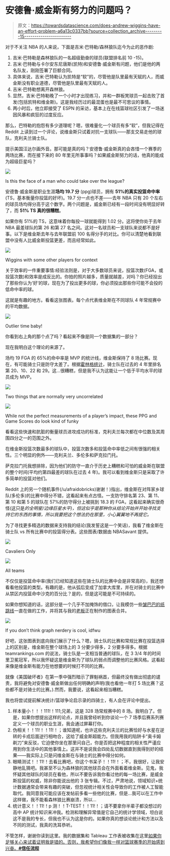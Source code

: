 # 安德鲁·威金斯有努力的问题吗？

> 原文：<https://towardsdatascience.com/does-andrew-wiggins-have-an-effort-problem-a6a13c0337bb?source=collection_archive---------15----------------------->

对于不关注 NBA 的人来说，下面是吉米·巴特勒/森林狼队迄今为止的恶作剧:

1.  吉米·巴特勒是森林狼队的一名超级勤奋的球员(联盟排名前 10 -15)。
2.  吉米·巴特勒与卡尔安东尼唐斯(凯特)和安德鲁·威金斯有问题，他们是他的两名队友，刚刚签署了巨额合同。
3.  具体来说，吉米·巴特勒认为凯特是“软”的，尽管他是队里最有天赋的人，而威金斯没有职业道德，尽管他是队里最有天赋的人。
4.  吉米·巴特勒想离开森林狼。
5.  显然，吉米·巴特勒晚了一个小时才出现练习，并和一群板凳球员一起击败了首发(包括凯特和维金斯)。这是我经历过的最混蛋也是最不可思议的事情。
6.  两小时后，他立即接受了 ESPN 的采访，基本上在在线篮球社区引发了一场迷因风暴和疯狂的过度反应。

那么，巴特勒的抱怨有多少道理呢？嗯，很难量化一个球员有多“软”，但我记得在 Reddit 上读到过一个评论，说维金斯只试着对抗一支球队——那支交易走他的球队，克利夫兰骑士队。

提示美国汪达尔画外音。那可能是真的吗？安德鲁·威金斯真的会吝惜一个赛季的两场比赛，而在接下来的 80 年里无所事事吗？如果威金斯努力的话，他真的能成为超级巨星吗？

![](img/bcbaf1495b09e25f89228b075116eee6.png)

Is this the face of a man who could take over the league?

安德鲁·威金斯是职业生涯**场均 19.7 分** (ppg)球员，拥有 **51%的真实投篮命中率** (TS，基本衡量你投篮的好坏)。19.7 分一点也不差——去年 NBA 只有 20 个左右的球员场均得分高于这个数字。两个问题是，威金斯已经有一段时间没有明显好转了，而 **51% TS 真的很糟糕**。

如果你有 51%的 TS，这意味着你每投一球就能得到 1.02 分。这将使你处于去年 NBA 最差球队的第 26 和第 27 名之间。这对一名球员和一支球队来说都不是好事。以下是维金斯去年与去年联盟前 100 名得分手的对比。你可以清楚地看到联盟中没有人比威金斯投篮更差，而且经常如此。

![](img/276dd8560ff6b4810732ce7400c5f8c6.png)

Wiggins with some other players for context

关于效率的一件重要事情:经验法则是，对于大多数球员来说，投篮次数(FGA，或投篮次数)和效率是成反比的。你拍的照片越多，质量就越差，对吗？你已经投出了那些你认为‘好’的球，现在为了投出更多的球，你必须投出那些你可能不会投的低命中率的球。

这就是有趣的地方。看看这张图表。每个点代表维金斯在不同球队 4 年常规赛中的平均数据。

![](img/2343a3660acbcd4f4dedfe9a6d082ffb.png)

Outlier time baby!

你看到右上角的那个点了吗？看起来不像是同一个数据集的一部分？

现在我明白这个理论的来源了。

场均 19 FGA 的 65%的命中率是 MVP 的统计线，维金斯保持了 8 场比赛。现在，有可能骑士只是防守太差了。根据[霍林格统计](http://www.espn.com/nba/hollinger/teamstats)，骑士队在过去的 4 年里排名第 20、10、22 和 29。这…很糟糕，但是我不认为这能让一个低于平均水平的球员成为 MVP。

![](img/52f436c774127bf23a19f8f8a8c150f2.png)

Two things that are normally very uncorrelated

![](img/99f87870b5405178aec0ba31cf87525c.png)

While not the perfect measurements of a player’s impact, these PPG and Game Scores do look kind of funky

看看这些快速和肮脏的衡量球员进攻成功的标准，克利夫兰每次都在中位数及其周围四分之一的范围之外。

在维金斯投篮次数最多的球队中，投篮次数多和投篮命中率低之间有很强的相关性。三个明显的例外——克利夫兰、多伦多和萨克拉门托。

萨克拉门托我想排除，因为他们的防守一直介于历史上糟糕和可怕的威金斯在联盟的整个时间(平均约第四最差的球队在过去 4 年)。我可以看到维金斯只是采取了许多简单的投篮对他们。

Reddit 上的另一个随机事件(/u/afraidobricks)谢谢！)指出，维金斯在对阵家乡球队(多伦多)的比赛中得分不错，这看起来有点古怪。一支防守排名第 23、第 11、第 10 和第 5 的球队在 57%的防守得分上被挑到 18.3 的 FGA，这看起来确实很奇怪(这只是*的全明星/边缘巨星水平)，但这似乎是那种你从结论开始并开始寻找支持它的东西的事情，所以我要把这个想法扔在那里，小心翼翼地不再提它。*

为了寻找更多精选的数据来支持我的结论(我发誓这是一个笑话)，我看了维金斯在骑士队 vs 所有比赛中的投篮得分表。这些图表/数据由 NBASavant 提供。

![](img/071f8f8f3e900e787eec1bf63324df1b.png)

Cavaliers Only

![](img/d26a9b86123686fad3d6ebe900dbfa60.png)

All teams

不仅仅是投篮命中率(我们已经知道这些在骑士队的比赛中会是非常高的)，我还想看看他投篮的类型。有趣的是，他从弧后变成了加拿大库里，并在对骑士的比赛中从禁区内投篮命中沙克的百分比？是的，但是这可能是不可持续的。

如果你想知道的话，这部分是一个几乎不加掩饰的借口，让我模仿一些[皱巴巴的纸跳线](https://crumpledpaperjumper.com/portfolio/charting-play-type-data/)一直在做的工作，并将其与我的[老板](http://duelingdata.blogspot.com/2018/08/marimekko-slope-chart.html)正在制作的图表合并。

![](img/99597e158559a8c1b11469bc0753584a.png)

If you don’t think graph nerdery is cool, idfwu

好吧，这张图表到底向我们展示了什么？嗯，骑士队的比赛和常规比赛在投篮选择上的区别是，维金斯在整个球场上的 3 分要少得多，2 分要多得多。根据 teamrankings.com 的说法，骑士队是一支相当普通的球队，在 3 3/4 年的时间里卫冕冠军，所以我怀疑这是维金斯为了球队的弱点而调整他的比赛风格。这看起来像是维金斯有能力在他想要的时候打不同的比赛。

就像《美国破坏者》在第一季中强烈暗示了罪魁祸首，但最终没有做出彻底的谴责，我将避免对安德鲁·威金斯做出任何明确的声明(我也看他一年打 5 场比赛？这些都不是对骑士的比赛。).然而，我要说，这看起来相当糟糕。

我也将尝试提前解决统计/篮球争论启示录的四骑士，有人会在评论中提出。

1.  样本量小！！！111!！111;兄弟，这是 328 场常规赛中的 8 场。我明白了。但是，如果你想提出这样的论点，并且我曾经听到你谈论一个 7 场季后赛系列赛定义一个球员的职业生涯，我会通过屏幕打你。
2.  伪相关！！11!！！11!！；谁知道呢，也许这些克利夫兰的比赛恰好与水星在逆转的卡戎后面逆行相吻合，这给了威金斯超能力。但我用我的陷阱卡“奥卡姆剃刀”来反驳，它迫使你坐在那里问自己，你是否把这种程度的相关性严谨应用到你生活中的其他事情上。这并不是说我会四处乱切数据直到我得到好的结果——我实际上只是问维金斯在与骑士的比赛中得分如何。
3.  眼睛测试！！11!！去看比赛吧，你这个书呆子！！11!！；不，我很好，让我安静地乱猜吧。我甚至不认为森林狼的其他球员会在外面看着维金斯。见鬼，我怀疑其他球队的球员在看他，所以不要告诉我你看过他的每一场比赛，是威金斯投篮的权威，除非你能说出他的 3 张专辑。不过，严肃地说，领域知识+统计数据通常会带来有趣的突破，但忽视统计相关性会导致你的工作被人工智能取代。我同意我可能应该在发帖前多看一些他的比赛，但是…我可以在工作中这样做，我不能看森林狼比赛崩溃，所以…
4.  统计意义！！11!！p 测！！T-TEST！！11!！；请不要拿你半辈子都没想过的高中 AP 统计知识来冲我。检测和理解异常值是它自己的统计学领域，坦白说这不是我的专长，但我也不认为这是你的。如果你真的想谈论统计和方法以及不同的测试，我真的洗耳恭听。

不管怎样，谢谢你读到这里。我的数据集和 Tableau 工作表被收集在这里[如果你足够关心来试着证明我是错的。否则，我希望你们像我一样对篮球赛季的开始感到兴奋。**#信任流程**](https://public.tableau.com/profile/benjamin.jiang#!/vizhome/AndrewWiggins-EffortProblem/WigginsShotSelection)